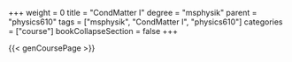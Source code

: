 +++
weight = 0
title = "CondMatter I"
degree = "msphysik"
parent = "physics610"
tags = ["msphysik", "CondMatter I", "physics610"]
categories = ["course"]
bookCollapseSection = false
+++

{{< genCoursePage >}}
